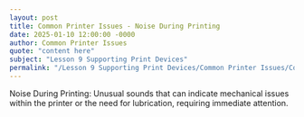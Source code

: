 ```yaml
---
layout: post
title: Common Printer Issues - Noise During Printing
date: 2025-01-10 12:00:00 -0000
author: Common Printer Issues
quote: "content here"
subject: "Lesson 9 Supporting Print Devices"
permalink: "/Lesson 9 Supporting Print Devices/Common Printer Issues/Common Printer Issues - Noise During Printing"
---
```


Noise During Printing: Unusual sounds that can indicate mechanical issues within the printer or the need for lubrication, requiring immediate attention.

